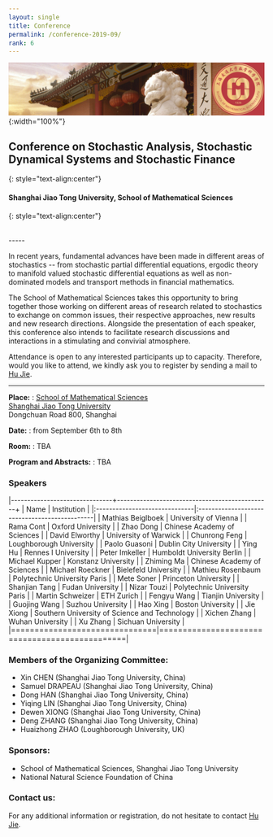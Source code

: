 ```yaml
---
layout: single
title: Conference
permalink: /conference-2019-09/
rank: 6
---
```

<style>
.flex-container {
  padding: 0;
  margin: 0;
  list-style: none;
  
  display: -webkit-box;
  display: -moz-box;
  display: -ms-flexbox;
  display: -webkit-flex;
  display: flex;
  
  -webkit-flex-flow: row wrap;
  justify-content: space-around;
  align-items: center;
}
.flex-item {
  padding: 0px;
  width: 20%;
  margin-top: 0px;
  
  text-align: center;
}
</style>


![header](./../downloads/images/SJTU-SMS.jpg){:width="100%"}



## Conference on Stochastic Analysis, Stochastic Dynamical Systems and Stochastic Finance
{: style="text-align:center"}

#### Shanghai Jiao Tong University, School of Mathematical Sciences
{: style="text-align:center"}

<br>
-----

In recent years, fundamental advances have been made in different areas of stochastics -- from stochastic partial differential equations, ergodic theory to manifold valued stochastic differential equations as well as non-dominated models and transport methods in financial mathematics.

The School of Mathematical Sciences takes this opportunity to bring together those working on different areas of research related to stochastics to exchange on common issues, their respective approaches, new results and new research directions.
Alongside the presentation of each speaker, this conference also intends to facilitate research discussions and interactions in a stimulating and convivial atmosphere.

Attendance is open to any interested participants up to capacity.
Therefore, would you like to attend, we kindly ask you to register by sending a mail to [Hu Jie](mailto:hujie150@sjtu.edu.cn).


-----

**Place:** 
:   [School of Mathematical Sciences](http://math.sjtu.edu.cn/en)    
    [Shanghai Jiao Tong University](http://www.sjtu.edu.cn/)  
    Dongchuan Road 800, Shanghai

**Date:**
:   from September 6th to 8th

**Room:**
:   TBA

**Program and Abstracts:**
:   TBA


### Speakers

|-------------------------------+-----------------------------------------------+
| Name                          | Institution                                   |
|:------------------------------|:----------------------------------------------|
| Mathias Beiglboek             | University of Vienna                          | 
| Rama Cont                     | Oxford University                             | 
| Zhao Dong                     | Chinese Academy of Sciences                   |
| David Elworthy                | University of Warwick                         |
| Chunrong Feng                 | Loughborough University                       |
| Paolo Guasoni                 | Dublin City University                        | 
| Ying Hu                       | Rennes I University                           | 
| Peter Imkeller                | Humboldt University Berlin                    | 
| Michael Kupper                | Konstanz University                           | 
| Zhiming Ma                    | Chinese Academy of Sciences                   |
| Michael Roeckner              | Bielefeld University                          | 
| Mathieu Rosenbaum             | Polytechnic University Paris                  | 
| Mete Soner                    | Princeton University                          | 
| Shanjian Tang                 | Fudan University                              |
| Nizar Touzi                   | Polytechnic University Paris                  | 
| Martin Schweizer              | ETH Zurich                                    | 
| Fengyu Wang                   | Tianjin University                            |
| Guojing Wang                  | Suzhou University                             |
| Hao Xing                      | Boston University                             |
| Jie Xiong                     | Southern University of Science and Technology |
| Xichen Zhang                  | Wuhan University                              |
| Xu Zhang                      | Sichuan University                            |
|===============================|===============================================|


[//]: # ( Xuewei Li   Imperial College London)
[//]: # (Martin Hairer Imperial College London)
[//]: # (Zdzlaw Brezniak University of York)
[//]: # (Tusheng Zhang University of Manchester)
[//]: # (Terry Lyons University of Oxford)
[//]: # (Zengjing Chen	Shandong University)
[//]: # (Shige Peng	Shandong University)
[//]: # (Zenghu Li	Beijing Normal University)
[//]: # (Juan Li	Shandong University)
[//]: # (Fuzhou Gong	CAS)

### Members of the Organizing Committee:

* Xin CHEN (Shanghai  Jiao Tong University, China)
* Samuel DRAPEAU (Shanghai  Jiao Tong University, China)
* Dong HAN (Shanghai  Jiao Tong University, China)
* Yiqing LIN (Shanghai  Jiao Tong University, China)
* Dewen XIONG (Shanghai  Jiao Tong University, China)
* Deng ZHANG (Shanghai  Jiao Tong University, China)
* Huaizhong ZHAO (Loughborough University, UK)

### Sponsors:

* School of Mathematical Sciences, Shanghai Jiao Tong University
* National Natural Science Foundation of China


### Contact us:

For any additional information or registration, do not hesitate to contact [Hu Jie](mailto:hujie150@sjtu.edu.cn).


